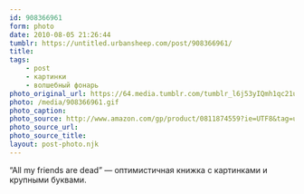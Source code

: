 ```yaml
---
id: 908366961
form: photo
date: 2010-08-05 21:26:44
tumblr: https://untitled.urbansheep.com/post/908366961/
title:
tags:
    - post
    - картинки
    - волшебный фонарь
photo_original_url: https://64.media.tumblr.com/tumblr_l6j53yIQmh1qc21uso1_500.gif
photo: /media/908366961.gif
photo_caption: 
photo_source: http://www.amazon.com/gp/product/0811874559?ie=UTF8&tag=urbansheep-20&linkCode=as2&camp=1789&creative=390957&creativeASIN=0811874559
photo_source_url:
photo_source_title:
layout: post-photo.njk
---
```


<p>“All my friends are dead” — оптимистичная книжка с картинками и крупными буквами.</p>
